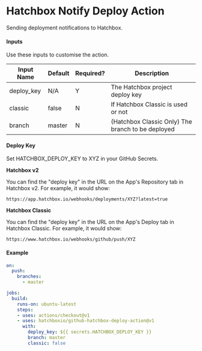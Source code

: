 # Hatchbox Notify Deploy Action

Sending deployment notifications to Hatchbox.

#### Inputs

Use these inputs to customise the action.

Input Name | Default | Required? | Description
------------ | ------------- | ------------ | -------------
deploy_key | N/A | Y | The Hatchbox project deploy key 
classic | false | N | If Hatchbox Classic is used or not
branch | master | N | (Hatchbox Classic Only) The branch to be deployed


#### Deploy Key
Set HATCHBOX_DEPLOY_KEY to XYZ in your GitHub Secrets.

**Hatchbox v2**

You can find the "deploy key" in the URL on the App's Repository tab in Hatchbox v2. For example, it would show:

```
https://app.hatchbox.io/webhooks/deployments/XYZ?latest=true
```

**Hatchbox Classic**

You can find the "deploy key" in the URL on the App's Deploy tab in Hatchbox Classic. For example, it would show:
```
https://www.hatchbox.io/webhooks/github/push/XYZ
```

#### Example

```yaml
on:
  push:
    branches:
      - master

jobs:
  build:
    runs-on: ubuntu-latest
    steps:
    - uses: actions/checkout@v1
    - uses: hatchboxio/github-hatchbox-deploy-action@v1
      with:
        deploy_key: ${{ secrets.HATCHBOX_DEPLOY_KEY }}
        branch: master
        classic: false
```
